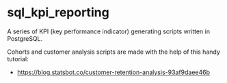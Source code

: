 # sql_kpi_reporting
A series of KPI (key performance indicator) generating scripts written in PostgreSQL.

Cohorts and customer analysis scripts are made with the help of 
this handy tutorial:
 - https://blog.statsbot.co/customer-retention-analysis-93af9daee46b
